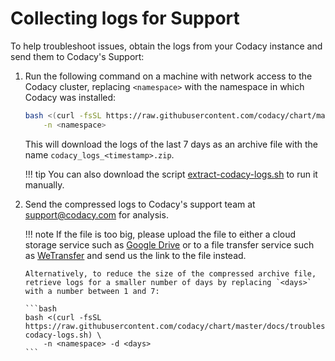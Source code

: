 # Collecting logs for Support

To help troubleshoot issues, obtain the logs from your Codacy instance and send them to Codacy's Support:

1.  Run the following command on a machine with network access to the Codacy cluster, replacing `<namespace>` with the namespace in which Codacy was installed:

    ```bash
    bash <(curl -fsSL https://raw.githubusercontent.com/codacy/chart/master/docs/troubleshoot/extract-codacy-logs.sh) \
        -n <namespace>
    ```

    This will download the logs of the last 7 days as an archive file with the name `codacy_logs_<timestamp>.zip`.

    !!! tip
        You can also download the script [extract-codacy-logs.sh](extract-codacy-logs.sh) to run it manually.

2.  Send the compressed logs to Codacy's support team at [support@codacy.com](mailto:support@codacy.com) for analysis.

    !!! note
        If the file is too big, please upload the file to either a cloud storage service such as [Google Drive](https://www.google.com/drive/) or to a file transfer service such as [WeTransfer](http://www.wetransfer.com/) and send us the link to the file instead.

        Alternatively, to reduce the size of the compressed archive file, retrieve logs for a smaller number of days by replacing `<days>` with a number between 1 and 7:

        ```bash
        bash <(curl -fsSL https://raw.githubusercontent.com/codacy/chart/master/docs/troubleshoot/extract-codacy-logs.sh) \
            -n <namespace> -d <days>
        ```
